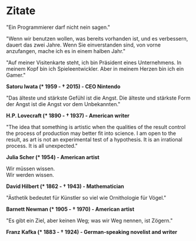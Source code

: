# Zitate 

"Ein Programmierer darf nicht nein sagen."

"Wenn wir benutzen wollen, was bereits vorhanden ist, und es verbessern, dauert das zwei Jahre. Wenn Sie einverstanden sind, von vorne anzufangen, mache ich es in einem halben Jahr."

"Auf meiner Visitenkarte steht, ich bin Präsident eines Unternehmens. In meinem Kopf bin ich Spieleentwickler. Aber in meinem Herzen bin ich ein Gamer."

**Satoru Iwata (\* 1959 - † 2015) - CEO Nintendo**

"Das älteste und stärkste Gefühl ist die Angst. Die älteste und stärkste Form der Angst ist die Angst vor dem Unbekannten."

**H.P. Lovecraft (\* 1890 - † 1937) - American writer**

"The idea that something is artistic when the qualities of the result control the process of production may better fit into science. I am open to the result, as art is not an experimental test of a hypothesis. It is an irrational process. It is all unexpected."

**Julia Scher (\* 1954) - American artist**

Wir müssen wissen. \
Wir werden wissen.

**David Hilbert (\* 1862 - † 1943) - Mathematician**

"Ästhetik bedeutet für Künstler so viel wie Ornithologie für Vögel."

**Barnett Newman (\* 1905 - † 1970) - American artist**

"Es gibt ein Ziel, aber keinen Weg; was wir Weg nennen, ist Zögern."

**Franz Kafka (\* 1883 - † 1924) - German-speaking novelist and writer**
